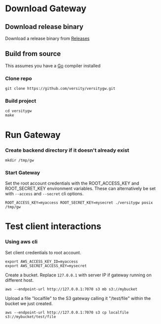 # Download Gateway
## Download release binary
Download a release binary from [Releases](https://github.com/versity/versitygw/releases)

## Build from source
This assumes you have a [Go](https://go.dev) compiler installed
### Clone repo
```
git clone https://github.com/versity/versitygw.git
```
### Build project
```
cd versitygw
make
```

# Run Gateway
### Create backend directory if it doesn't already exist
```
mkdir /tmp/gw
```
### Start Gateway
Set the root account credentials with the ROOT_ACCESS_KEY and ROOT_SECRET_KEY environment variables. These can alternatively be set with `--access` and `--secret` cli options.
```
ROOT_ACCESS_KEY=myaccess ROOT_SECRET_KEY=mysecret ./versitygw posix /tmp/gw
```

# Test client interactions
### Using aws cli
Set client credentials to root account.
```
export AWS_ACCESS_KEY_ID=myaccess
export AWS_SECRET_ACCESS_KEY=mysecret
```
Create a bucket. Replace `127.0.0.1` with server IP if gateway running on different host.
```
aws --endpoint-url http://127.0.0.1:7070 s3 mb s3://mybucket
```
Upload a file "localfile" to the S3 gateway calling it "/test/file" within the bucket we just created. 
```
aws --endpoint-url http://127.0.0.1:7070 s3 cp localfile s3://mybucket/test/file
```